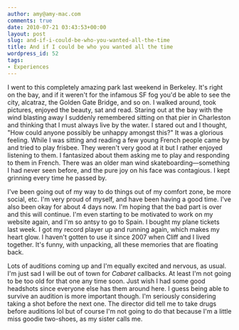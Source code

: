 ```yaml
---
author: amy@amy-mac.com
comments: true
date: 2010-07-21 03:43:53+00:00
layout: post
slug: and-if-i-could-be-who-you-wanted-all-the-time
title: And if I could be who you wanted all the time
wordpress_id: 52
tags:
- Experiences
---
```


I went to this completely amazing park last weekend in Berkeley. It's right on the bay, and if it weren't for the infamous SF fog you'd be able to see the city, alcatraz, the Golden Gate Bridge, and so on. I walked around, took pictures, enjoyed the beauty, sat and read. Staring out at the bay with the wind blasting away I suddenly remembered sitting on that pier in Charleston and thinking that I must always live by the water. I stared out and I thought, "How could anyone possibly be unhappy amongst this?" It was a glorious feeling. While I was sitting and reading a few young French people came by and tried to play frisbee. They weren't very good at it but I rather enjoyed listening to them. I fantasized about them asking me to play and responding to them in French. There was an older man wind skateboarding&mdash;something I had never seen before, and the pure joy on his face was contagious. I kept grinning every time he passed by.

I've been going out of my way to do things out of my comfort zone, be more social, etc. I'm very proud of myself, and have been having a good time. I've also been okay for about 4 days now. I'm hoping that the bad part is over and this will continue. I'm even starting to be motivated to work on my website again, and I'm so antsy to go to Spain. I bought my plane tickets last week. I got my record player up and running again, which makes my heart glow. I haven't gotten to use it since 2007 when Cliff and I lived together. It's funny, with unpacking, all these memories that are floating back.

Lots of auditions coming up and I'm equally excited and nervous, as usual. I'm just sad I will be out of town for _Cabaret_ callbacks. At least I'm not going to be too old for that one any time soon. Just wish I had some good headshots since everyone else has them around here. I guess being able to survive an audition is more important though. I'm seriously considering taking a shot before the next one. The director did tell me to take drugs before auditions lol but of course I'm not going to do that because I'm a little miss goodie two-shoes, as my sister calls me.
